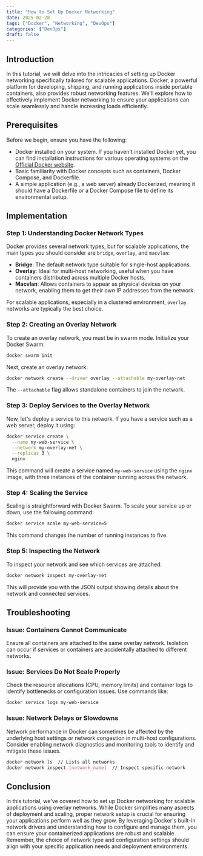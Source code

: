 ```yaml
---
title: "How to Set Up Docker Networking"
date: 2025-02-28
tags: ["Docker", "Networking", "DevOps"]
categories: ["DevOps"]
draft: false
---
```



## Introduction

In this tutorial, we will delve into the intricacies of setting up Docker networking specifically tailored for scalable applications. Docker, a powerful platform for developing, shipping, and running applications inside portable containers, also provides robust networking features. We'll explore how to effectively implement Docker networking to ensure your applications can scale seamlessly and handle increasing loads efficiently.

## Prerequisites

Before we begin, ensure you have the following:

- Docker installed on your system. If you haven't installed Docker yet, you can find installation instructions for various operating systems on the [Official Docker website](https://docs.docker.com/get-docker/).
- Basic familiarity with Docker concepts such as containers, Docker Compose, and Dockerfile.
- A simple application (e.g., a web server) already Dockerized, meaning it should have a Dockerfile or a Docker Compose file to define its environmental setup.

## Implementation

### Step 1: Understanding Docker Network Types

Docker provides several network types, but for scalable applications, the main types you should consider are `bridge`, `overlay`, and `macvlan`:

- **Bridge**: The default network type suitable for single-host applications.
- **Overlay**: Ideal for multi-host networking, useful when you have containers distributed across multiple Docker hosts.
- **Macvlan**: Allows containers to appear as physical devices on your network, enabling them to get their own IP addresses from the network.

For scalable applications, especially in a clustered environment, `overlay` networks are typically the best choice.

### Step 2: Creating an Overlay Network

To create an overlay network, you must be in swarm mode. Initialize your Docker Swarm:

```bash
docker swarm init
```

Next, create an overlay network:

```bash
docker network create --driver overlay --attachable my-overlay-net
```

The `--attachable` flag allows standalone containers to join the network.

### Step 3: Deploy Services to the Overlay Network

Now, let's deploy a service to this network. If you have a service such as a web server, deploy it using:

```bash
docker service create \
  --name my-web-service \
  --network my-overlay-net \
  --replicas 3 \
  nginx
```

This command will create a service named `my-web-service` using the `nginx` image, with three instances of the container running across the network.

### Step 4: Scaling the Service

Scaling is straightforward with Docker Swarm. To scale your service up or down, use the following command:

```bash
docker service scale my-web-service=5
```

This command changes the number of running instances to five.

### Step 5: Inspecting the Network

To inspect your network and see which services are attached:

```bash
docker network inspect my-overlay-net
```

This will provide you with the JSON output showing details about the network and connected services.

## Troubleshooting

### Issue: Containers Cannot Communicate

Ensure all containers are attached to the same overlay network. Isolation can occur if services or containers are accidentally attached to different networks.

### Issue: Services Do Not Scale Properly

Check the resource allocations (CPU, memory limits) and container logs to identify bottlenecks or configuration issues. Use commands like:

```bash
docker service logs my-web-service
```

### Issue: Network Delays or Slowdowns

Network performance in Docker can sometimes be affected by the underlying host settings or network congestion in multi-host configurations. Consider enabling network diagnostics and monitoring tools to identify and mitigate these issues.

```bash
docker network ls  // Lists all networks
docker network inspect [network_name]  // Inspect specific network
```

## Conclusion

In this tutorial, we've covered how to set up Docker networking for scalable applications using overlay networks. While Docker simplifies many aspects of deployment and scaling, proper network setup is crucial for ensuring your applications perform well as they grow. By leveraging Docker's built-in network drivers and understanding how to configure and manage them, you can ensure your containerized applications are robust and scalable. Remember, the choice of network type and configuration settings should align with your specific application needs and deployment environments.